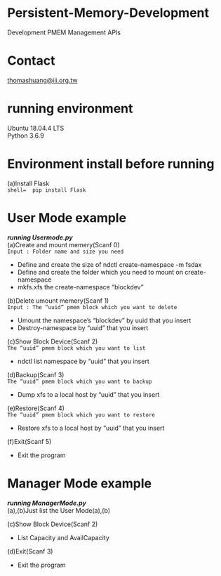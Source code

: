 # Persistent-Memory-Development
Development PMEM Management APIs
# Contact
thomashuang@iii.org.tw
# running environment
Ubuntu 18.04.4 LTS  
Python 3.6.9
# Environment install before running
(a)Install Flask    
    ```shell= 
    pip install Flask
    ```
# User Mode example
***running Usermode.py***  
(a)Create and mount memery(Scanf 0)  
`Input : Folder name and size you need`
- Define and create the size of ndctl create-namespace -m fsdax  
- Define and create the folder which you need to mount on create-namespace  
- mkfs.xfs the create-namespace “blockdev”

(b)Delete umount memery(Scanf 1)  
`Input : The “uuid” pmem block which you want to delete`
- Umount the namespace’s “blockdev” by uuid that you insert  
- Destroy-namespace by “uuid” that you insert

(c)Show Block Device(Scanf 2)  
`The “uuid” pmem block which you want to list`
- ndctl list namespace by “uuid” that you insert

(d)Backup(Scanf 3)  
`The “uuid” pmem block which you want to backup`
- Dump xfs to a local host by “uuid” that you insert

(e)Restore(Scanf 4)  
`The “uuid” pmem block which you want to restore`
- Restore xfs to a local host by “uuid” that you insert

(f)Exit(Scanf 5)  
- Exit the program

#  Manager Mode example
***running ManagerMode.py***  
(a),(b)Just list the User Mode(a),(b)  

(c)Show Block Device(Scanf 2)    
- List Capacity and AvailCapacity  

(d)Exit(Scanf 3)  
- Exit the program


